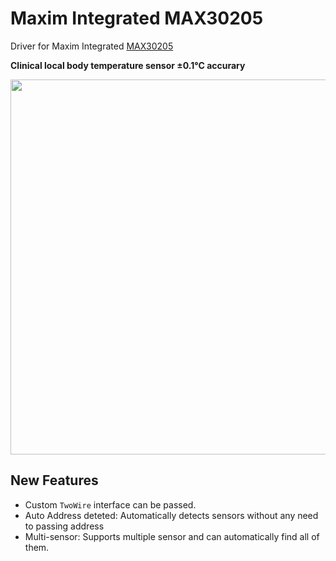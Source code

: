 # Maxim Integrated MAX30205

Driver for Maxim Integrated [MAX30205](https://www.maximintegrated.com/en/products/interface/sensor-interface/MAX30205.html)

**Clinical local body temperature sensor ±0.1°C accurary**

<p align="center">
  <img width="600px" src="https://gr.mouser.com/images/marketingid/2016/img/162901491.png">
</p>

## New Features

- Custom `TwoWire` interface can be passed.
- Auto Address deteted: Automatically detects sensors without any need to passing address
- Multi-sensor: Supports multiple sensor and can automatically find all of them.
